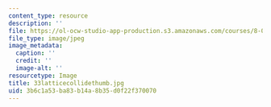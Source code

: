 ```yaml
---
content_type: resource
description: ''
file: https://ol-ocw-studio-app-production.s3.amazonaws.com/courses/8-02t-electricity-and-magnetism-spring-2005/3b6c1a53ba83b14a8b35d0f22f370070_33latticecollidethumb.jpg
file_type: image/jpeg
image_metadata:
  caption: ''
  credit: ''
  image-alt: ''
resourcetype: Image
title: 33latticecollidethumb.jpg
uid: 3b6c1a53-ba83-b14a-8b35-d0f22f370070
---
```

